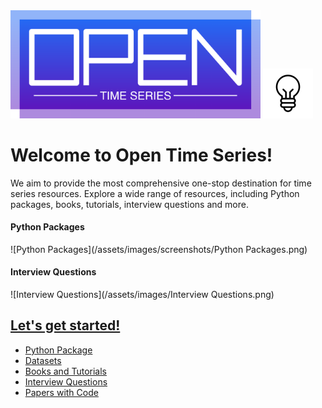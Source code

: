 

<img src="/assets/images/large-logo.png" alt="Open Time Series" style="max-width: 400px;">

<img src="/assets/images/bulb.gif" alt="Welcome!" style="max-width: 80px;">




# Welcome to Open Time Series!

We aim to provide the most comprehensive one-stop destination for time series resources. 
Explore a wide range of resources, including Python packages, books, tutorials, interview questions and more. 

#### Python Packages
![Python Packages](/assets/images/screenshots/Python Packages.png)

#### Interview Questions
![Interview Questions](/assets/images/Interview Questions.png)

## [Let's get started!](opentimeseries.com)
* [Python Package]()
* [Datasets]()
* [Books and Tutorials]()
* [Interview Questions]()
* [Papers with Code]()